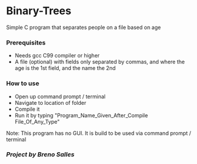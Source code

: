# Binary-Trees
Simple C program that separates people on a file based on age

### Prerequisites
- Needs gcc C99 compiler or higher
- A file (optional) with fields only separated by commas, and where the age is the 1st field, and the name the 2nd

### How to use
- Open up command prompt / terminal
- Navigate to location of folder
- Compile it
- Run it by typing "Program_Name_Given_After_Compile File_Of_Any_Type"

Note: This program has no GUI. It is build to be used via command prompt / terminal

### *Project by Breno Salles*